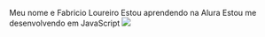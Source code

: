 Meu nome e Fabricio Loureiro
Estou aprendendo na Alura
Estou me desenvolvendo em JavaScript
![](https://tenor.com/eik6kRW2z3F.gif)
